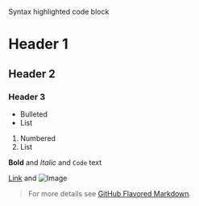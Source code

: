 

Syntax highlighted code block

# Header 1
## Header 2
### Header 3

- Bulleted
- List

1. Numbered
2. List

**Bold** and _Italic_ and `Code` text

[Link](url) and ![Image](src)


> For more details see [GitHub Flavored Markdown](https://guides.github.com/features/mastering-markdown/).

